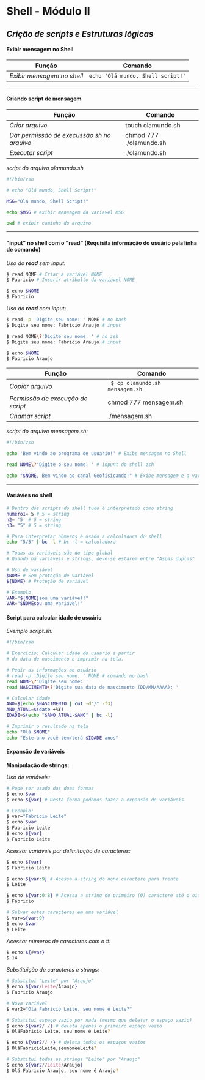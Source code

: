 # Shell - Módulo II
## *Crição de scripts e Estruturas lógicas*

#### Exibir mensagem no Shell

Função|Comando|
------|-------|
*Exibir mensagem no shell*| ```echo 'Olá mundo, Shell script!'```
---

#### Criando script de mensagem

Função|Comando|
------|-------|
*Criar arquivo*| touch olamundo.sh
*Dar permissão de execussão sh no arquivo*| chmod 777 ./olamundo.sh
*Executar script*| ./olamundo.sh

*script do arquivo olamundo.sh*
```sh
#!/bin/zsh

# echo "Olá mundo, Shell Script!"

MSG="Olá mundo, Shell Script!"

echo $MSG # exibir mensagem da variavel MSG

pwd # exibir caminho do arquivo
```

---

#### "input" no shell com o "read" (Requisita informação do usuário pela linha de comando)

*Uso do **read** sem input:*
```sh
$ read NOME # Criar a variável NOME
$ Fabricio # Inserir atribulto da variável NOME

$ echo $NOME
$ Fabricio
```

*Uso do **read** com input:*
```sh
$ read -p 'Digite seu nome: ' NOME # no bash
$ Digite seu nome: Fabricio Araujo # input

$ read NOME\?'Digite seu nome: ' # no zsh
$ Digite seu nome: Fabricio Araujo # input

$ echo $NOME
$ Fabricio Araujo
```

Função|Comando|
------|-------|
*Copiar arquivo*|`` $ cp olamundo.sh mensagem.sh``
*Permissão de execução do script*| chmod 777 mensagem.sh
*Chamar script*| ./mensagem.sh

*script do arquivo mensagem.sh:*
```sh
#!/bin/zsh

echo 'Bem vindo ao programa de usuário!' # Exibe mensagem no Shell

read NOME\?'Digite o seu nome: ' # inpunt do shell zsh

echo "$NOME, Bem vindo ao canal Geofisicando!" # Exibe mensagem e a variável $NOME
```

---

#### Variávies no shell

```sh
# Dentro dos scripts do shell tudo é interpretado como string
numero1= 5 # 5 = string
n2= '5' # 5 = string
n3= "5" # 5 = string
```

```sh
# Para interpretar números é usado a calculadora do shell
echo "5/5" | bc -l # bc -l = calculadora
```
```sh
# Todas as variáveis são do tipo global
# Quando há variáveis e strings, deve-se estarem entre "Aspas duplas"

# Uso de variável
$NOME # Sem proteção de variável
${NOME} # Proteção de variável

# Exemplo
VAR="${NOME}sou uma variável!"
VAR="$NOMEsou uma variável!"
```

#### Script para calcular idade de usuário

*Exemplo script.sh:*

```sh
#!/bin/zsh

# Exercício: Calcular idade do usuário a partir
# da data de nascimento e imprimir na tela.

# Pedir as informações ao usuário
# read -p 'Digite seu nome: ' NOME # comando no bash
read NOME\?'Digite seu nome: '
read NASCIMENTO\?'Digite sua data de nascimento (DD/MM/AAAA): '

# Calcular idade
ANO=$(echo $NASCIMENTO | cut -d"/" -f3)
ANO_ATUAL=$(date +%Y)
IDADE=$(echo "$ANO_ATUAL-$ANO" | bc -l)

# Imprimir o resultado na tela
echo "Olá $NOME"
echo "Este ano você tem/terá $IDADE anos"
```

#### Expansão de variáveis
**Manipulação de strings:**

*Uso de variáveis:*
```sh
# Pode ser usado das duas formas
$ echo $var
$ echo ${var} # Desta forma podemos fazer a expansão de variáveis

# Exenplo:
$ var="Fabricio Leite"
$ echo $var
$ Fabricio Leite
$ echo ${var}
$ Fabricio Leite
```

*Acessar variáveis por delimitação de caracteres:*
```sh
$ echo ${var}
$ Fabricio Leite

$ echo ${var:9} # Acessa a string do nono caractere para frente
$ Leite

$ echo ${var:0:8} # Acessa a string do primeiro (0) caractere até o oitavo
$ Fabricio

# Salvar estes caracteres em uma variável
$ var=${var:9}
$ echo $var
$ Leite
```

*Acessar números de caracteres com o #:*
```sh
$ echo ${#var}
$ 14
```

*Substituição de caracteres e strings:*
```sh
# Substitui "Leite" por "Araujo"
$ echo ${var/Leite/Araujo}
$ Fabricio Araujo

# Nova variável
$ var2="Olá Fabricio Leite, seu nome é Leite?"

# Substitui espaço vazio por nada (mesmo que deletar o espaço vazio)
$ echo ${var2/ /} # deleta apenas o primeiro espaço vazio
$ OláFabricio Leite, seu nome é Leite?

$ echo ${var2// /} # deleta todos os espaços vazios
$ OláFabricioLeite,seunomeéLeite?

# Substitui todas as strings "Leite" por "Araujo"
$ echo ${var2//Leite/Araujo}
$ Olá Fabricio Araujo, seu nome é Araujo?
